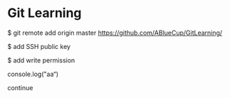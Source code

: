 # Git Learning
$ git remote add origin master https://github.com/ABlueCup/GitLearning/

$ add SSH public key

$ add write permission

console.log("aa“)

continue
